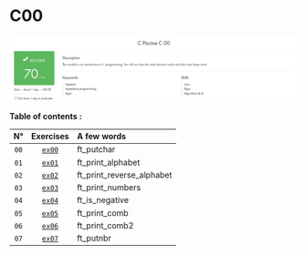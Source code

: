 # C00

![My progress C00, 70/100, SUCCESS](score_screen.png)

**Table of contents :**

| **N°** | **Exercises** | **A few words** |
| :---: | :---: | :--- |
| `00` | [`ex00`](./ex00/) | ft_putchar |
| `01` | [`ex01`](./ex01/) | ft_print_alphabet |
| `02` | [`ex02`](./ex02/) | ft_print_reverse_alphabet |
| `03` | [`ex03`](./ex03/) | ft_print_numbers |
| `04` | [`ex04`](./ex04/) | ft_is_negative |
| `05` | [`ex05`](./ex05/) | ft_print_comb |
| `06` | [`ex06`](./ex06/) | ft_print_comb2 |
| `07` | [`ex07`](./ex07/) | ft_putnbr |

